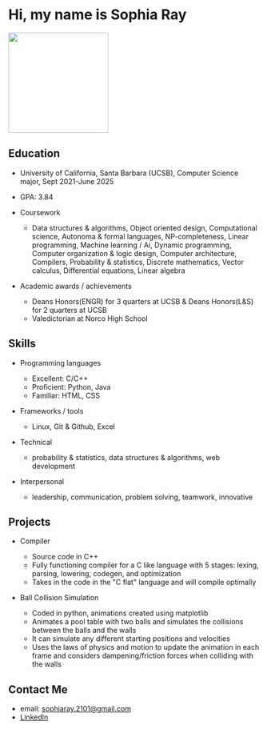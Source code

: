 # Hi, my name is Sophia Ray
<img src="https://github.com/sophiaray2101/sophiaray2101/assets/108088739/e7f3f01a-a3e8-4524-8ed0-d902939b25b1" width = "200">

## Education
* University of California, Santa Barbara (UCSB), Computer Science major, Sept 2021-June 2025
* GPA: 3.84
* Coursework

    * Data structures & algorithms, Object oriented design, Computational science, Autonoma & formal languages, NP-completeness, Linear programming, Machine learning / Ai, Dynamic programming, Computer organization & logic design, Computer architecture, Compilers, Probability & statistics, Discrete mathematics, Vector calculus, Differential equations, Linear algebra
* Academic awards / achievements

     * Deans Honors(ENGR) for 3 quarters at UCSB & Deans Honors(L&S) for 2 quarters at UCSB
     * Valedictorian at Norco High School

## Skills
* Programming languages

  * Excellent: C/C++
  * Proficient: Python, Java
  * Familiar: HTML, CSS
  
* Frameworks / tools
  
  * Linux, Git & Github, Excel

* Technical
    
  * probability & statistics, data structures & algorithms, web development
 
* Interpersonal

  * leadership, communication, problem solving, teamwork, innovative
 
## Projects

* Compiler

  * Source code in C++
  * Fully functioning compiler for a C like language with 5 stages: lexing, parsing, lowering, codegen, and optimization
  * Takes in the code in the "C flat" language and will compile optimally
 
* Ball Collision Simulation

  * Coded in python, animations created using matplotlib
  * Animates a pool table with two balls and simulates the collisions between the balls and the walls
  * It can simulate any different starting positions and velocities
  * Uses the laws of physics and motion to update the animation in each frame and considers dampening/friction forces when colliding with the walls


## Contact Me
* email: [sophiaray.2101@gmail.com](mailto:sophiaray.2101@gmail.com?subject=[Github]%20Source%20Han%20Sans)
* [LinkedIn](https://www.linkedin.com/in/sophia-ray1/)
  
  
  
  
